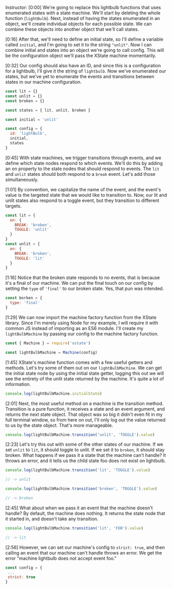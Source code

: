 Instructor: [0:00] We're going to replace this lightbulb functions that uses enumerated states with a state machine. We'll start by deleting the whole function (`lightBulb`). Next, instead of having the states enumerated in an object, we'll create individual objects for each possible state. We can combine these objects into another object that we'll call states.

[0:16] After that, we'll need to define an initial state, so I'll define a variable called `initial`, and I'm going to set it to the string `"unlit"`. Now I can combine initial and states into an object we're going to call config. This will be the configuration object we'll pass the XState machine momentarily.

[0:32] Our config should also have an ID, and since this is a configuration for a lightbulb, I'll give it the string of `lightbulb`. Now we've enumerated our states, but we've yet to enumerate the events and transitions between states in our machine configuration.

```js
const lit = {}
const unlit = {}
const broken = {}

const states = { lit, unlit, broken }

const initial = 'unlit'

const config = {
  id: 'lightBulb',
  initial,
  states
}
```

[0:45] With state machines, we trigger transitions through events, and we define which state nodes respond to which events. We'll do this by adding an on property to the state nodes that should respond to events. The `lit` and `unlit` states should both respond to a `break` event. Let's add those simultaneously.

[1:01] By convention, we capitalize the name of the event, and the event's value is the targeted state that we would like to transition to. Now, our lit and unlit states also respond to a toggle event, but they transition to different targets.

```js
const lit = {
  on: {
    BREAK: 'broken',
    TOGGLE: 'unlit'
  }
}
const unlit = {
  on: {
    BREAK: 'broken',
    TOGGLE: 'lit'
  }
}
```

[1:16] Notice that the broken state responds to no events, that is because it's a final of our machine. We can put the final touch on our config by setting the `type` of `'final'` to our broken state. Yes, that pun was intended.

```js
const borken = {
  type: 'final'
}
```

[1:29] We can now import the machine factory function from the XState library. Since I'm merely using Node for my example, I will require it with common JS instead of importing as an ES6 module. I'll create my `lightBulbMachine` by passing our config to the machine factory function.

```js
const { Machine } = require('xstate')
```

```js
const lightBulbMachine = Machine(config)
```

[1:45] XState's machine function comes with a few useful getters and methods. Let's try some of them out on our `lightBulbMachine`. We can get the initial state node by using the initial state getter, logging this out we will see the entirety of the unlit state returned by the machine. It's quite a lot of information.

```js
console.log(lightBulbMachine.initialState)
```

[2:01] Next, the most useful method on a machine is the transition method. Transition is a pure function, it receives a state and an event argument, and returns the next state object. That object was so big it didn't even fit in my full terminal window, so from here on out, I'll only log out the value returned to us by the state object. That's more manageable.

```js
console.log(lightBulbMachine.transition('unlit', 'TOGGLE').value)
```

[2:23] Let's try this out with some of the other states of our machine. If we set `unlit` to `lit`, it should toggle to unlit. If we set it to `broken`, it should stay broken. What happens if we pass it a state that the machine can't handle? It throws an error, and it tells us the child state foo does not exist on lightbulb.

```js
console.log(lightBulbMachine.transition('lit', 'TOGGLE').value)

// -> unlit
```

```js
console.log(lightBulbMachine.transition('broken', 'TOGGLE').value)

// -> broken
```

[2:45] What about when we pass it an event that the machine doesn't handle? By default, the machine does nothing. It returns the state node that it started in, and doesn't take any transition.

```js
console.log(lightBulbMachine.transition('lit', 'FOO').value)

// -> lit
```

[2:56] However, we can set our machine's config to `strict: true`, and then calling an event that our machine can't handle throws an error. We get the error "machine lightbulb does not accept event foo."

```js
const config = {
 ...
 strict: true
}
```